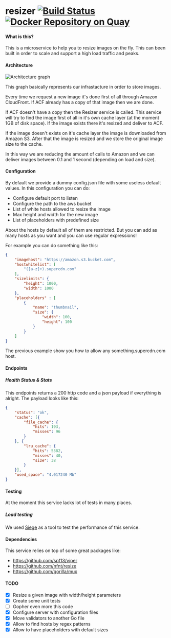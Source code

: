# resizer [![Build Status](https://travis-ci.org/hellofresh/resizer.svg?branch=master)](https://travis-ci.org/hellofresh/resizer) [![Docker Repository on Quay](https://quay.io/repository/hellofresh/resizer/status "Docker Repository on Quay")](https://quay.io/repository/hellofresh/resizer)

#### What is this?

This is a microservice to help you to resize images on the fly. This can been built in order to scale and support a high load traffic and peaks.

#### Architecture

![Architecture graph](http://i.imgur.com/aNxYVP2.png)

This graph basically represents our infrastacture in order to store images.

Every time we request a new image it's done first of all through Amazon CloudFront. If ACF already has a copy of that image then we are done.

If ACF doesn't have a copy then the Resizer service is called. This service will try to find the image first of all in it's own cache layer (at the moment 1GB of disk space). If the image exists there it's resized and deliver to ACF.

If the image doesn't exists on it's cache layer the image is downloaded from Amazon S3. After that the image is resized and we store the original image size to the cache.

In this way we are reducing the amount of calls to Amazon and we can deliver images between 0.1 and 1 second (depending on load and size).

#### Configuration

By default we provide a dummy config.json file with some useless default values. In this configuration you can do:

- Configure default port to listen
- Configure the path to the aws bucket
- List of white hosts allowed to resize the image
- Max height and width for the new image
- List of placeholders with predefined size

About the hosts by default all of them are restricted. But you can add as many hosts as you want and you can use regular expressions!

For example you can do something like this:

```json
{
    "imagehost": "https://amazon.s3.bucket.com",
    "hostwhitelist": [
        "([a-z]+).supercdn.com"
    ],
    "sizelimits": {
        "height": 1000,
        "width": 1000
    },
    "placeholders" : [
        {
            "name": "thumbnail",
            "size": {
                "width": 100,
                "height": 100
            }
        }
    ]
}
```

The previous example show you how to allow any something.supercdn.com host.

#### Endpoints

##### Health Status & Stats

This endpoints returns a 200 http code and a json payload if everything is alright. The payload looks like this:

```json
{
	"status": "ok",
	"cache": [{
		"file_cache": {
			"hits": 193,
			"misses": 96
		}
	}, {
		"lru_cache": {
			"hits": 5382,
			"misses": 40,
			"size": 38
		}
	}],
	"used_space": "4.017240 Mb"
}
```

#### Testing

At the moment this service lacks lot of tests in many places.

##### Load testing

We used [Siege](https://www.joedog.org/siege-home/) as a tool to test the performance of this service.

#### Dependencies

This service relies on top of some great packages like:

- https://github.com/spf13/viper
- https://github.com/nfnt/resize
- https://github.com/gorilla/mux

#### TODO

- [x] Resize a given image with width/height parameters
- [x] Create some unit tests
- [ ] Gopher even more this code
- [x] Configure server with configuration files
- [x] Move validators to another Go file
- [x] Allow to find hosts by regex patterns
- [x] Allow to have placeholders with default sizes
